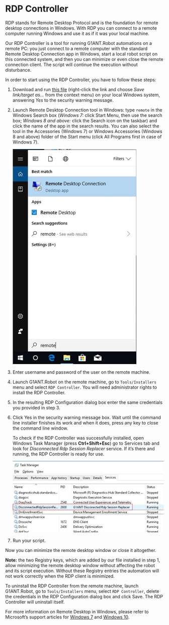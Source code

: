 # RDP Controller

RDP stands for Remote Desktop Protocol and is the foundation for remote desktop connections in Windows. With RDP you can connect to a remote computer running Windows and use it as if it was your local machine.

Our RDP Controller is a tool for running G1ANT.Robot automations on a remote PC: you just connect to a remote computer with the standard Remote Desktop Connection app in Windows, start a local robot script on this connected system, and then you can minimize or even close the remote connection client. The script will continue the execution without disturbance.

In order to start using the RDP Controller, you have to follow these steps:

1. Download and run [this file](https://github.com/G1ANT-Robot/G1ANT.Manual/raw/develop/-assets/RDP%20local%20machine.reg) (right-click the link and choose *Save link/target as…* from the context menu) on your local Windows system, answering *Yes* to the security warning message.

2. Launch Remote Desktop Connection tool in Windows: type `remote` in the Windows Search box (*Windows 7:* click Start Menu, then use the search box; *Windows 8 and above:* click the Search icon on the taskbar) and click the name of the app in the search results. You can also select the tool in the Accessories (Windows 7) or Windows Accessories (Windows 8 and above) folder of the Start menu (click All Programs first in case of Windows 7).

   ![](https://github.com/G1ANT-Robot/G1ANT.Manual/raw/develop/-assets/rdc-start.jpg)

3. Enter username and password of the user on the remote machine.

4. Launch G1ANT.Robot on the remote machine, go to `Tools/Installers` menu and select `RDP Controller`. You will need administrator rights to install the RDP Controller.

5. In the resulting RDP Configuration dialog box enter the same credentials you provided in step 3.

6. Click Yes in the security warning message box. Wait until the command line installer finishes its work and when it does, press any key to close the command line window.

   To check if the RDP Controller was successfully installed, open Windows Task Manager (press **Ctrl+Shift+Esc**) go to Services tab and look for *Disconnected Rdp Session Replacer* service. If it’s there and running, the RDP Controller is ready for use.

   ![](https://github.com/G1ANT-Robot/G1ANT.Manual/raw/develop/-assets/rdp-task.jpg)

7. Run your script.

Now you can minimize the remote desktop window or close it altogether.

**Note:** the two Registry keys, which are added by our file installed in step 1, allow minimizing the remote desktop window without affecting the robot and its script execution. Without these Registry entries the automation will not work correctly when the RDP client is minimized.

To uninstall the RDP Controller from the remote machine, launch G1ANT.Robot, go to `Tools/Installers` menu, select `RDP Controller`, delete the credentials in the RDP Configuration dialog box and click Save. The RDP Controller will uninstall itself.

For more information on Remote Desktop in Windows, please refer to Microsoft’s support articles for [Windows 7](https://support.microsoft.com/en-gb/help/17463/windows-7-connect-to-another-computer-remote-desktop-connection) and [Windows 10](https://support.microsoft.com/en-ca/help/4028379/windows-10-how-to-use-remote-desktop).
